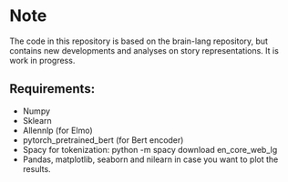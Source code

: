 # Note
The code in this repository is based on the brain-lang repository, but contains new developments and analyses on story representations. It is work in progress.


## Requirements:
* Numpy
* Sklearn
* Allennlp (for Elmo)
* pytorch_pretrained_bert (for Bert encoder)
* Spacy for tokenization: python -m spacy download en_core_web_lg
* Pandas, matplotlib, seaborn and nilearn in case you want to plot the results. 

